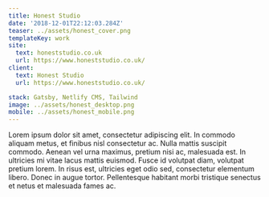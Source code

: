 ```yaml
---
title: Honest Studio
date: '2018-12-01T22:12:03.284Z'
teaser: ../assets/honest_cover.png
templateKey: work
site:
  text: honeststudio.co.uk
  url: https://www.honeststudio.co.uk/
client:
  text: Honest Studio
  url: https://www.honeststudio.co.uk/

stack: Gatsby, Netlify CMS, Tailwind
image: ../assets/honest_desktop.png
mobile: ../assets/honest_mobile.png
---
```


Lorem ipsum dolor sit amet, consectetur adipiscing elit. In commodo aliquam metus, et finibus nisl consectetur ac. Nulla mattis suscipit commodo. Aenean vel urna maximus, pretium nisi ac, malesuada est. In ultricies mi vitae lacus mattis euismod. Fusce id volutpat diam, volutpat pretium lorem. In risus est, ultricies eget odio sed, consectetur elementum libero. Donec in augue tortor. Pellentesque habitant morbi tristique senectus et netus et malesuada fames ac.
